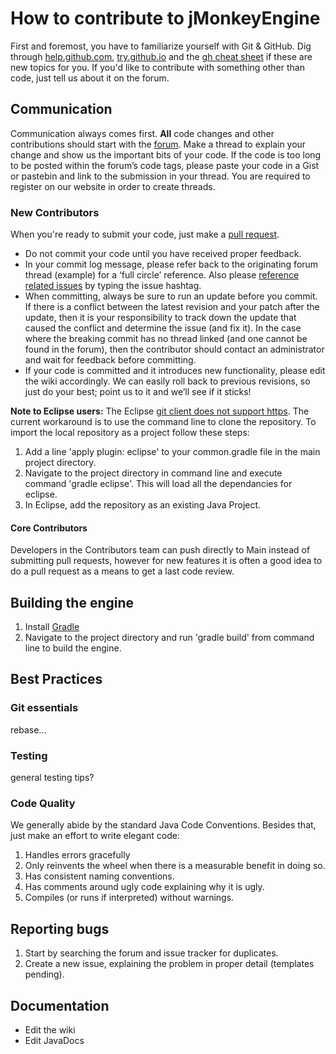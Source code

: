 # How to contribute to jMonkeyEngine

First and foremost, you have to familiarize yourself with Git & GitHub. Dig through 
[help.github.com](https://help.github.com/), [try.github.io](http://try.github.io/) and the [gh cheat sheet](https://github.com/tiimgreen/github-cheat-sheet/blob/master/README.md) if these are new topics for you. If you'd like to contribute with something other than code, just tell us about it on the forum.

## Communication

Communication always comes first. **All** code changes and other contributions should start with the [forum](http://hub.jmonkeyengine.org/forum/). Make a thread to explain your change and show us the important bits of your code. If the code is too long to be posted within the forum’s code tags, please paste your code in a Gist or pastebin and link to the submission in your thread. You are required to register on our website in order to create threads.

### New Contributors

When you're ready to submit your code, just make a [pull request](https://help.github.com/articles/using-pull-requests).

- Do not commit your code until you have received proper feedback.
- In your commit log message, please refer back to the originating forum thread (example) for a ‘full circle’ reference. Also please [reference related issues](https://help.github.com/articles/closing-issues-via-commit-messages) by typing the issue hashtag.
- When committing, always be sure to run an update before you commit. If there is a conflict between the latest revision and your patch after the update, then it is your responsibility to track down the update that caused the conflict and determine the issue (and fix it). In the case where the breaking commit has no thread linked (and one cannot be found in the forum), then the contributor should contact an administrator and wait for feedback before committing.
- If your code is committed and it introduces new functionality, please edit the wiki accordingly. We can easily roll back to previous revisions, so just do your best; point us to it and we’ll see if it sticks!

**Note to Eclipse users:** The Eclipse [git client does not support https](http://hub.jmonkeyengine.org/forum/topic/problem-cloning-the-new-git-repository/#post-265594). The current workaround is to use the command line to clone the repository.
To import the local repository as a project follow these steps:
1. Add a line 'apply plugin: eclipse' to your common.gradle file in the main project directory.
2. Navigate to the project directory in command line and execute command 'gradle eclipse'. This will load all the dependancies for eclipse.
3. In Eclipse, add the repository as an existing Java Project.



#### Core Contributors

Developers in the Contributors team can push directly to Main instead of submitting pull requests, however for new features it is often a good idea to do a pull request as a means to get a last code review.

## Building the engine

1. Install [Gradle](http://www.gradle.org/)
2. Navigate to the project directory and run 'gradle build' from command line to build the engine.

## Best Practices

### Git essentials

rebase...

### Testing

general testing tips?

### Code Quality

We generally abide by the standard Java Code Conventions. Besides that, just make an effort to write elegant code:

 1. Handles errors gracefully
 2. Only reinvents the wheel when there is a measurable benefit in doing so.
 3. Has consistent naming conventions.
 4. Has comments around ugly code explaining why it is ugly.
 5. Compiles (or runs if interpreted) without warnings.

## Reporting bugs

 1. Start by searching the forum and issue tracker for duplicates.
 2. Create a new issue, explaining the problem in proper detail (templates pending).

## Documentation

- Edit the wiki
- Edit JavaDocs
